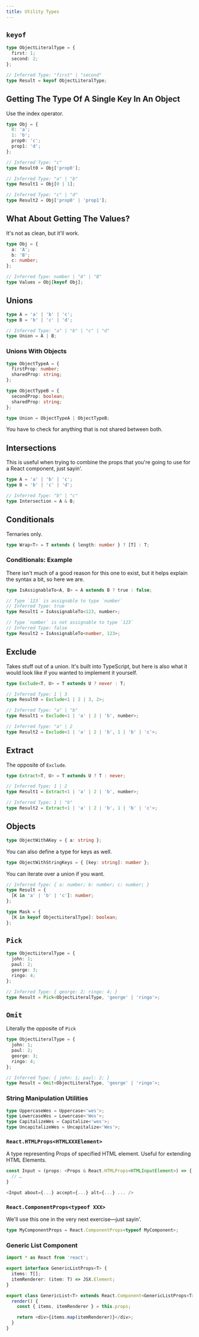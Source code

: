 ```yaml
---
title: Utility Types
---
```


## `keyof`

```ts
type ObjectLiteralType = {
  first: 1;
  second: 2;
};

// Inferred Type: "first" | "second"
type Result = keyof ObjectLiteralType;
```

## Getting The Type Of A Single Key In An Object

Use the index operator.

```ts
type Obj = {
  0: 'a';
  1: 'b';
  prop0: 'c';
  prop1: 'd';
};

// Inferred Type: "c"
type Result0 = Obj['prop0'];

// Inferred Type: "a" | "b"
type Result1 = Obj[0 | 1];

// Inferred Type: "c" | "d"
type Result2 = Obj['prop0' | 'prop1'];
```

## What About Getting The Values?

It's not as clean, but it'll work.

```ts
type Obj = {
  a: 'A';
  b: 'B';
  c: number;
};

// Inferred Type: number | "A" | "B"
type Values = Obj[keyof Obj];
```

## Unions

```ts
type A = 'a' | 'b' | 'c';
type B = 'b' | 'c' | 'd';

// Inferred Type: "a" | "b" | "c" | "d"
type Union = A | B;
```

### Unions With Objects

```ts
type ObjectTypeA = {
  firstProp: number;
  sharedProp: string;
};

type ObjectTypeB = {
  secondProp: boolean;
  sharedProp: string;
};

type Union = ObjectTypeA | ObjectTypeB;
```

You have to check for anything that is not shared between both.

## Intersections

This is useful when trying to combine the props that you're going to use for a React component, just sayin'.

```ts
type A = 'a' | 'b' | 'c';
type B = 'b' | 'c' | 'd';

// Inferred Type: "b" | "c"
type Intersection = A & B;
```

## Conditionals

Ternaries only.

```ts
type Wrap<T> = T extends { length: number } ? [T] : T;
```

### Conditionals: Example

There isn't much of a good reason for this one to exist, but it helps explain the syntax a bit, so here we are.

```ts
type IsAssignableTo<A, B> = A extends B ? true : false;

// Type `123` is assignable to type `number`
// Inferred Type: true
type Result1 = IsAssignableTo<123, number>;

// Type `number` is not assignable to type `123`
// Inferred Type: false
type Result2 = IsAssignableTo<number, 123>;
```

## Exclude

Takes stuff out of a union. It's built into TypeScript, but here is also what it would look like if you wanted to implement it yourself.

```ts
type Exclude<T, U> = T extends U ? never : T;

// Inferred Type: 1 | 3
type Result0 = Exclude<1 | 2 | 3, 2>;

// Inferred Type: "a" | "b"
type Result1 = Exclude<1 | 'a' | 2 | 'b', number>;

// Inferred Type: "a" | 2
type Result2 = Exclude<1 | 'a' | 2 | 'b', 1 | 'b' | 'c'>;
```

## Extract

The opposite of `Exclude`.

```ts
type Extract<T, U> = T extends U ? T : never;

// Inferred Type: 1 | 2
type Result1 = Extract<1 | 'a' | 2 | 'b', number>;

// Inferred Type: 1 | "b"
type Result2 = Extract<1 | 'a' | 2 | 'b', 1 | 'b' | 'c'>;
```

## Objects

```ts
type ObjectWithAKey = { a: string };
```

You can also define a type for keys as well.

```ts
type ObjectWithStringKeys = { [key: string]: number };
```

You can iterate over a union if you want.

```ts
// Inferred Type: { a: number; b: number; c: number; }
type Result = {
  [K in 'a' | 'b' | 'c']: number;
};

type Mask = {
  [K in keyof ObjectLiteralType]: boolean;
};
```

## `Pick`

```ts
type ObjectLiteralType = {
  john: 1;
  paul: 2;
  george: 3;
  ringo: 4;
};

// Inferred Type: { george: 2; ringo: 4; }
type Result = Pick<ObjectLiteralType, 'george' | 'ringo'>;
```

## `Omit`

Literally the opposite of `Pick`

```ts
type ObjectLiteralType = {
  john: 1;
  paul: 2;
  george: 3;
  ringo: 4;
};

// Inferred Type: { john: 1; paul: 2; }
type Result = Omit<ObjectLiteralType, 'george' | 'ringo'>;
```

### String Manipulation Utilities

```ts
type UppercaseWes = Uppercase<'wes'>;
type LowercaseWes = Lowercase<'Wes'>;
type CapitalizeWes = Capitalize<'wes'>;
type UncapitalizeWes = Uncapitalize<'Wes'>;
```

### `React.HTMLProps<HTMLXXXElement>`

A type representing Props of specified HTML element. Useful for extending HTML Elements.

```ts
const Input = (props: <Props & React.HTMLProps<HTMLInputElement>) => {
  // …
}

<Input about={...} accept={...} alt={...} ... />
```

### `React.ComponentProps<typeof XXX>`

We'll use this one in the very next exercise—just sayin'.

```ts
type MyComponentProps = React.ComponentProps<typeof MyComponent>;
```

### Generic List Component

```ts
import * as React from 'react';

export interface GenericListProps<T> {
  items: T[];
  itemRenderer: (item: T) => JSX.Element;
}

export class GenericList<T> extends React.Component<GenericListProps<T>, {}> {
  render() {
    const { items, itemRenderer } = this.props;

    return <div>{items.map(itemRenderer)}</div>;
  }
}
```
